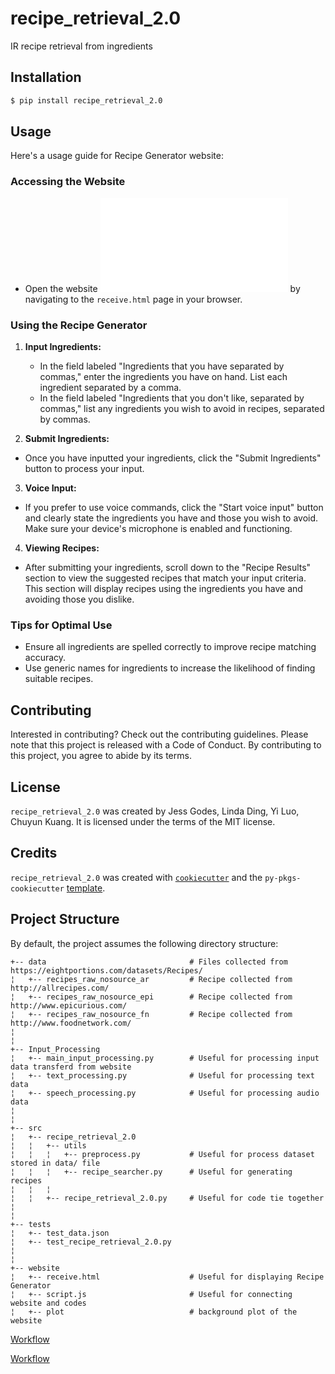 # recipe_retrieval_2.0

IR recipe retrieval from ingredients

## Installation

```bash
$ pip install recipe_retrieval_2.0
```

## Usage

Here's a usage guide for Recipe Generator website:

### Accessing the Website

* Open the website ![website](website/receive.html) by navigating to the `receive.html` page in your browser.

### Using the Recipe Generator

1. **Input Ingredients:**
   * In the field labeled "Ingredients that you have separated by commas," enter the ingredients you have on hand. List each ingredient separated by a comma.
   * In the field labeled "Ingredients that you don't like, separated by commas," list any ingredients you wish to avoid in recipes, separated by commas.

2. **Submit Ingredients:**
*  Once you have inputted your ingredients, click the "Submit Ingredients" button to process your input.

3. **Voice Input:**
* If you prefer to use voice commands, click the "Start voice input" button and clearly state the ingredients you have and those you wish to avoid. Make sure your device's microphone is enabled and functioning.

4. **Viewing Recipes:**
* After submitting your ingredients, scroll down to the "Recipe Results" section to view the suggested recipes that match your input criteria. This section will display recipes using the ingredients you have and avoiding those you dislike.

### Tips for Optimal Use
* Ensure all ingredients are spelled correctly to improve recipe matching accuracy.
* Use generic names for ingredients to increase the likelihood of finding suitable recipes.

## Contributing

Interested in contributing? Check out the contributing guidelines. Please note that this project is released with a Code of Conduct. By contributing to this project, you agree to abide by its terms.

## License

`recipe_retrieval_2.0` was created by Jess Godes, Linda Ding, Yi Luo, Chuyun Kuang. It is licensed under the terms of the MIT license.

## Credits

`recipe_retrieval_2.0` was created with [`cookiecutter`](https://cookiecutter.readthedocs.io/en/latest/) and the `py-pkgs-cookiecutter` [template](https://github.com/py-pkgs/py-pkgs-cookiecutter).

## Project Structure
By default, the project assumes the following directory structure:

    +-- data                                # Files collected from https://eightportions.com/datasets/Recipes/
    ¦   +-- recipes_raw_nosource_ar         # Recipe collected from http://allrecipes.com/
    ¦   +-- recipes_raw_nosource_epi        # Recipe collected from http://www.epicurious.com/
    ¦   +-- recipes_raw_nosource_fn         # Recipe collected from http://www.foodnetwork.com/
    ¦
    ¦
    +-- Input_Processing                
    ¦   +-- main_input_processing.py        # Useful for processing input data transferd from website
    ¦   +-- text_processing.py              # Useful for processing text data
    ¦   +-- speech_processing.py            # Useful for processing audio data
    ¦
    ¦
    +-- src                                 
    ¦   +-- recipe_retrieval_2.0           
    ¦   ¦   +-- utils                       
    ¦   ¦   ¦   +-- preprocess.py           # Useful for process dataset stored in data/ file
    ¦   ¦   ¦   +-- recipe_searcher.py      # Useful for generating recipes 
    ¦   ¦   ¦
    ¦   ¦   +-- recipe_retrieval_2.0.py     # Useful for code tie together
    ¦
    ¦
    +-- tests
    ¦   +-- test_data.json
    ¦   +-- test_recipe_retrieval_2.0.py
    ¦
    ¦
    +-- website
    ¦   +-- receive.html                    # Useful for displaying Recipe Generator 
    ¦   +-- script.js                       # Useful for connecting website and codes 
    ¦   +-- plot                            # background plot of the website


[Workflow](DSAN5400_project.pdf)

[Workflow](DSAN5400_project.drawio)
